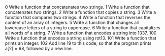 0 	Write a function that concatenates two strings.
1	Write a function that concatenates two strings.
2	Write a function that copies a string.
3	Write a function that compares two strings.
4	Write a function that reverses the content of an array of integers.
5 	Write a function that changes all lowercase letters of a string to uppercase.
6	Write a function that capitalizes all words of a string.
7 	Write a function that encodes a string into 1337.
100 	Write a function that encodes a string using rot13.
101	Write a function that prints an integer.
102	Add  line 19 to this code, so that the program prints a[2] = 98, followed by a new line.


